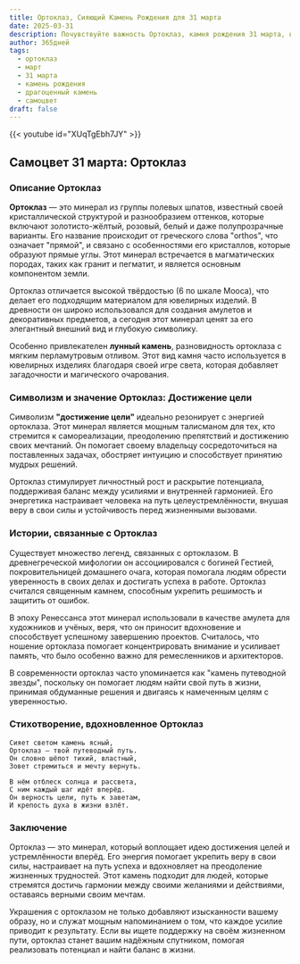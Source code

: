 ```yaml
---
title: Ортоклаз, Сияющий Камень Рождения для 31 марта
date: 2025-03-31
description: Почувствуйте важность Ортоклаз, камня рождения 31 марта, который символизирует Достижение цели. Пусть его красота и значение осветят ваш день.
author: 365дней
tags:
  - ортоклаз
  - март
  - 31 марта
  - камень рождения
  - драгоценный камень
  - самоцвет
draft: false
---
```


{{< youtube id="XUqTgEbh7JY" >}}

## Самоцвет 31 марта: Ортоклаз

### Описание Ортоклаз

**Ортоклаз** — это минерал из группы полевых шпатов, известный своей кристаллической структурой и разнообразием оттенков, которые включают золотисто-жёлтый, розовый, белый и даже полупрозрачные варианты. Его название происходит от греческого слова "orthos", что означает "прямой", и связано с особенностями его кристаллов, которые образуют прямые углы. Этот минерал встречается в магматических породах, таких как гранит и пегматит, и является основным компонентом земли.

Ортоклаз отличается высокой твёрдостью (6 по шкале Мооса), что делает его подходящим материалом для ювелирных изделий. В древности он широко использовался для создания амулетов и декоративных предметов, а сегодня этот минерал ценят за его элегантный внешний вид и глубокую символику.

Особенно привлекателен **лунный камень**, разновидность ортоклаза с мягким перламутровым отливом. Этот вид камня часто используется в ювелирных изделиях благодаря своей игре света, которая добавляет загадочности и магического очарования.

### Символизм и значение Ортоклаз: Достижение цели

Символизм **"достижение цели"** идеально резонирует с энергией ортоклаза. Этот минерал является мощным талисманом для тех, кто стремится к самореализации, преодолению препятствий и достижению своих мечтаний. Он помогает своему владельцу сосредоточиться на поставленных задачах, обостряет интуицию и способствует принятию мудрых решений.

Ортоклаз стимулирует личностный рост и раскрытие потенциала, поддерживая баланс между усилиями и внутренней гармонией. Его энергетика настраивает человека на путь целеустремлённости, внушая веру в свои силы и устойчивость перед жизненными вызовами.

### Истории, связанные с Ортоклаз

Существует множество легенд, связанных с ортоклазом. В древнегреческой мифологии он ассоциировался с богиней Гестией, покровительницей домашнего очага, которая помогала людям обрести уверенность в своих делах и достигать успеха в работе. Ортоклаз считался священным камнем, способным укрепить решимость и защитить от ошибок.

В эпоху Ренессанса этот минерал использовали в качестве амулета для художников и учёных, веря, что он приносит вдохновение и способствует успешному завершению проектов. Считалось, что ношение ортоклаза помогает концентрировать внимание и усиливает память, что было особенно важно для ремесленников и архитекторов.

В современности ортоклаз часто упоминается как "камень путеводной звезды", поскольку он помогает людям найти свой путь в жизни, принимая обдуманные решения и двигаясь к намеченным целям с уверенностью.

### Стихотворение, вдохновленное Ортоклаз

```
Сияет светом камень ясный,  
Ортоклаз — твой путеводный путь.  
Он словно шёпот тихий, властный,  
Зовет стремиться и мечту вернуть.  

В нём отблеск солнца и рассвета,  
С ним каждый шаг идёт вперёд.  
Он верность цели, путь к заветам,  
И крепость духа в жизни взлёт.  
```

### Заключение

Ортоклаз — это минерал, который воплощает идею достижения целей и устремлённости вперёд. Его энергия помогает укрепить веру в свои силы, настраивает на путь успеха и вдохновляет на преодоление жизненных трудностей. Этот камень подходит для людей, которые стремятся достичь гармонии между своими желаниями и действиями, оставаясь верными своим мечтам.

Украшения с ортоклазом не только добавляют изысканности вашему образу, но и служат мощным напоминанием о том, что каждое усилие приводит к результату. Если вы ищете поддержку на своём жизненном пути, ортоклаз станет вашим надёжным спутником, помогая реализовать потенциал и найти баланс в жизни.